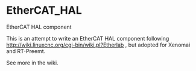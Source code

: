 # EtherCAT_HAL
EtherCAT HAL component

This is an attempt to write an EtherCAT HAL component following
http://wiki.linuxcnc.org/cgi-bin/wiki.pl?Etherlab , but
adopted for Xenomai and RT-Preemt.

See more in the wiki.
